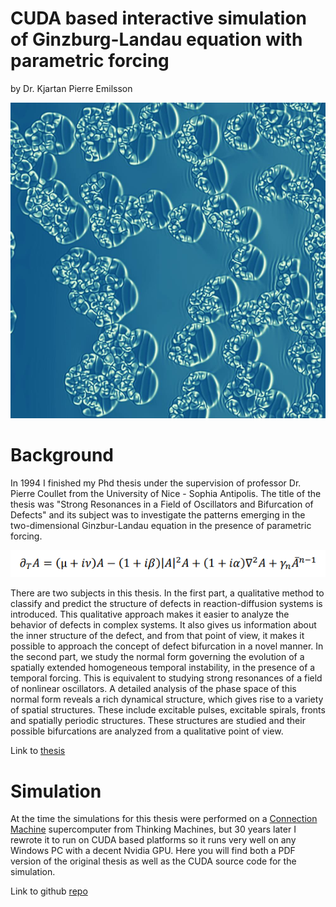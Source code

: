 # CUDA based interactive simulation of Ginzburg-Landau equation with parametric forcing 
by Dr. Kjartan Pierre Emilsson

![Cover](_images/Cover.jpg  "cover image")
# Background

In 1994 I finished my Phd thesis under the supervision of professor Dr. Pierre Coullet from the University of Nice - Sophia Antipolis. The title of the thesis was "Strong Resonances in a Field of Oscillators and Bifurcation of Defects" and its subject was to investigate the patterns emerging in the two-dimensional Ginzbur-Landau equation in the presence of parametric forcing. 

![equation](_images/equation.PNG "equation")

There are two subjects in this thesis. In the first part, a qualitative method to 
classify and predict the structure of defects in reaction-diffusion systems is
introduced. This qualitative approach makes it easier to analyze the behavior
of defects in complex systems. It also gives us information about the inner 
structure of the defect, and from that point of view, it makes it possible to 
approach the concept of defect bifurcation in a novel manner. In the second 
part, we study the normal form governing the evolution of a spatially extended 
homogeneous temporal instability, in the presence of a temporal forcing. This 
is equivalent to studying strong resonances of a field of nonlinear oscillators. 
A detailed analysis of the phase space of this normal form reveals a rich 
dynamical structure, which gives rise to a variety of spatial structures. These 
include excitable pulses, excitable spirals, fronts and spatially periodic 
structures. These structures are studied and their possible bifurcations are 
analyzed from a qualitative point of view.

Link to [thesis](https://raw.githubusercontent.com/lekjart/ginzburg-landau/main/Thesis/GinzburgLandauParametric_KjartanEmilsson_Phd_Thesis.pdf)

# Simulation

At the time the simulations for this thesis were performed on a [Connection Machine](https://en.wikipedia.org/wiki/Connection_Machine) supercomputer from Thinking Machines, but 30 years later I rewrote it to run on CUDA based platforms so it runs very well on any Windows PC with a decent Nvidia GPU. Here you will find both a PDF version of the original thesis as well as the CUDA source code for the simulation.

Link to github [repo](https://github.com/lekjart/ginzburg-landau/)
